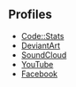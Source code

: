 ## Profiles
 - [Code::Stats](https://codestats.net/users/Suk0m8u)
 - [DeviantArt](https://www.deviantart.com/suk0m8u)
 - [SoundCloud](https://soundcloud.com/suk0m8u)
 - [YouTube](https://www.youtube.com/channel/UC0aPpENmHMaXJDJXcafXO1A)
 - [Facebook](https://www.facebook.com/viviri90)

<!--
**vivi90/vivi90** is a ✨ _special_ ✨ repository because its `README.md` (this file) appears on your GitHub profile.

Here are some ideas to get you started:

### Hi there 👋
- 🔭 I’m currently working on ...
- 🌱 I’m currently learning ...
- 👯 I’m looking to collaborate on ...
- 🤔 I’m looking for help with ...
- 💬 Ask me about ...
- 📫 How to reach me: ...
- 😄 Pronouns: ...
- ⚡ Fun fact: ...
-->
